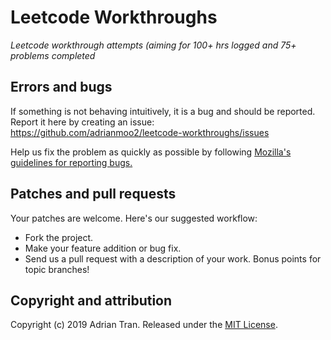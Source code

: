 # Leetcode Workthroughs

*Leetcode workthrough attempts (aiming for 100+ hrs logged and 75+ problems completed* 

## Errors and bugs

If something is not behaving intuitively, it is a bug and should be reported.
Report it here by creating an issue: https://github.com/adrianmoo2/leetcode-workthroughs/issues

Help us fix the problem as quickly as possible by following [Mozilla's guidelines for reporting bugs.](https://developer.mozilla.org/en-US/docs/Mozilla/QA/Bug_writing_guidelines#General_Outline_of_a_Bug_Report)

## Patches and pull requests

Your patches are welcome. Here's our suggested workflow:
 
* Fork the project.
* Make your feature addition or bug fix.
* Send us a pull request with a description of your work. Bonus points for topic branches!

## Copyright and attribution

Copyright (c) 2019 Adrian Tran. Released under the [MIT License](https://github.com/adrianmoo2/leetcode-workthroughs/blob/master/LICENSE).
